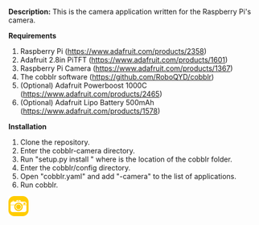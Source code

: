 **Description:** This is the camera application written for the Raspberry Pi's camera.

**Requirements**
 1. Raspberry Pi (https://www.adafruit.com/products/2358)
 2. Adafruit 2.8in PiTFT (https://www.adafruit.com/products/1601)
 3. Raspberry Pi Camera (https://www.adafruit.com/products/1367)
 4. The cobblr software (https://github.com/RoboQYD/cobblr)
 5. (Optional) Adafruit Powerboost 1000C (https://www.adafruit.com/products/2465)
 6. (Optional) Adafruit Lipo Battery 500mAh (https://www.adafruit.com/products/1578)

**Installation**
 1. Clone the repository.
 2. Enter the cobblr-camera directory.
 3. Run "setup.py install <path>" where <path> is the location of the cobblr folder.
 4. Enter the cobblr/config directory.
 5. Open "cobblr.yaml" and add "-camera" to the list of applications.
 6.  Run cobblr.

![alt tag](https://raw.githubusercontent.com/RoboQYD/cobblr-camera/master/camera.png)

